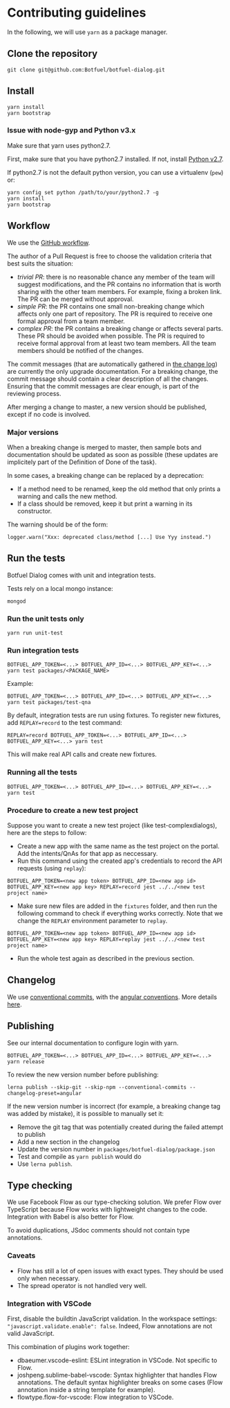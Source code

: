 # Contributing guidelines

In the following, we will use `yarn` as a package manager.

## Clone the repository

```shell
git clone git@github.com:Botfuel/botfuel-dialog.git
```

## Install

```shell
yarn install
yarn bootstrap
```

### Issue with node-gyp and Python v3.x

Make sure that yarn uses python2.7.

First, make sure that you have python2.7 installed. If not, install [Python v2.7](https://www.python.org/downloads/release/python-2714/).

If python2.7 is not the default python version, you can use a virtualenv (`pew`) or:

```shell
yarn config set python /path/to/your/python2.7 -g
yarn install
yarn bootstrap
```

## Workflow

We use the [GitHub workflow](https://guides.github.com/introduction/flow/).

The author of a Pull Request is free to choose the validation criteria that best suits the situation:

* _trivial PR_: there is no reasonable chance any member of the team will suggest modifications, and the PR contains no information that is worth sharing with the other team members. For example, fixing a broken link. The PR can be merged without approval.
* _simple PR_: the PR contains one small non-breaking change which affects only one part of repository. The PR is required to receive one formal approval from a team member.
* _complex PR_: the PR contains a breaking change or affects several parts. These PR should be avoided when possible. The PR is required to receive formal approval from at least two team members. All the team members should be notified of the changes.

The commit messages (that are automatically gathered in [the change log](CHANGELOG.md)) are currently the only upgrade documentation. For a breaking change, the commit message should contain a clear description of all the changes. Ensuring that the commit messages are clear enough, is part of the reviewing process.

After merging a change to master, a new version should be published, except if no code is involved.

### Major versions

When a breaking change is merged to master, then sample bots and documentation should be updated as soon as possible (these updates are implicitely part of the Definition of Done of the task).

In some cases, a breaking change can be replaced by a deprecation:

* If a method need to be renamed, keep the old method that only prints a warning and calls the new method.
* If a class should be removed, keep it but print a warning in its constructor.

The warning should be of the form:

```
logger.warn("Xxx: deprecated class/method [...] Use Yyy instead.")
```

## Run the tests

Botfuel Dialog comes with unit and integration tests.

Tests rely on a local mongo instance:

```
mongod
```

### Run the unit tests only

```shell
yarn run unit-test
```

### Run integration tests

```shell
BOTFUEL_APP_TOKEN=<...> BOTFUEL_APP_ID=<...> BOTFUEL_APP_KEY=<...> yarn test packages/<PACKAGE_NAME>
```

Example:

```shell
BOTFUEL_APP_TOKEN=<...> BOTFUEL_APP_ID=<...> BOTFUEL_APP_KEY=<...> yarn test packages/test-qna
```

By default, integration tests are run using fixtures.
To register new fixtures, add `REPLAY=record` to the test command:

```shell
REPLAY=record BOTFUEL_APP_TOKEN=<...> BOTFUEL_APP_ID=<...> BOTFUEL_APP_KEY=<...> yarn test
```

This will make real API calls and create new fixtures.

### Running all the tests

```shell
BOTFUEL_APP_TOKEN=<...> BOTFUEL_APP_ID=<...> BOTFUEL_APP_KEY=<...> yarn test
```

### Procedure to create a new test project

Suppose you want to create a new test project (like test-complexdialogs), here are the steps to follow:

* Create a new app with the same name as the test project on the portal. Add the intents/QnAs for that app as neccessary.
* Run this command using the created app's credentials to record the API requests (using `replay`):

```shell
BOTFUEL_APP_TOKEN=<new app token> BOTFUEL_APP_ID=<new app id> BOTFUEL_APP_KEY=<new app key> REPLAY=record jest ../../<new test project name>
```

* Make sure new files are added in the `fixtures` folder, and then run the following command to check if everything works correctly. Note that we change the `REPLAY` environment parameter to `replay`.

```shell
BOTFUEL_APP_TOKEN=<new app token> BOTFUEL_APP_ID=<new app id> BOTFUEL_APP_KEY=<new app key> REPLAY=replay jest ../../<new test project name>
```

* Run the whole test again as described in the previous section.

## Changelog

We use [conventional commits](https://conventionalcommits.org/), with the [angular conventions](https://github.com/conventional-changelog/conventional-changelog/tree/master/packages/conventional-changelog-angular). More details [here](https://github.com/angular/angular/blob/master/CONTRIBUTING.md#-commit-message-guidelines).

## Publishing

See our internal documentation to configure login with yarn.

```
BOTFUEL_APP_TOKEN=<...> BOTFUEL_APP_ID=<...> BOTFUEL_APP_KEY=<...> yarn release
```

To review the new version number before publishing:

```
lerna publish --skip-git --skip-npm --conventional-commits --changelog-preset=angular
```

If the new version number is incorrect (for example, a breaking change tag was added by mistake), it is possible to manually set it:

* Remove the git tag that was potentially created during the failed attempt to publish
* Add a new section in the changelog
* Update the version number in `packages/botfuel-dialog/package.json`
* Test and compile as `yarn publish` would do
* Use `lerna publish`.

## Type checking

We use Facebook Flow as our type-checking solution. We prefer Flow over TypeScript because Flow works with lightweight changes to the code. Integration with Babel is also better for Flow.

To avoid duplications, JSdoc comments should not contain type annotations.

### Caveats

* Flow has still a lot of open issues with exact types. They should be used only when necessary.
* The spread operator is not handled very well.

### Integration with VSCode

First, disable the buildtin JavaScript validation. In the workspace settings: `"javascript.validate.enable": false`. Indeed, Flow annotations are not valid JavaScript.

This combination of plugins work together:

* dbaeumer.vscode-eslint: ESLint integration in VSCode. Not specific to Flow.
* joshpeng.sublime-babel-vscode: Syntax highlighter that handles Flow annotations. The default syntax highlighter breaks on some cases (Flow annotation inside a string template for example).
* flowtype.flow-for-vscode: Flow integration to VSCode.
